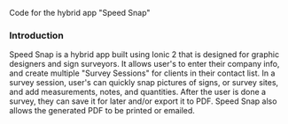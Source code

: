 Code for the hybrid app "Speed Snap"

### Introduction

Speed Snap is a hybrid app built using Ionic 2 that is designed for graphic designers and sign surveyors. It allows user's to enter their company info, and create multiple "Survey Sessions" for clients in their contact list. In a survey session, user's can quickly snap pictures of signs, or survey sites, and add measurements, notes, and quantities. After the user is done a survey, they can save it for later and/or export it to PDF. Speed Snap also allows the generated PDF to be printed or emailed. 
